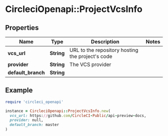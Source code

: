 # CircleciOpenapi::ProjectVcsInfo

## Properties

| Name | Type | Description | Notes |
| ---- | ---- | ----------- | ----- |
| **vcs_url** | **String** | URL to the repository hosting the project&#39;s code |  |
| **provider** | **String** | The VCS provider |  |
| **default_branch** | **String** |  |  |

## Example

```ruby
require 'circleci_openapi'

instance = CircleciOpenapi::ProjectVcsInfo.new(
  vcs_url: https://github.com/CircleCI-Public/api-preview-docs,
  provider: null,
  default_branch: master
)
```


